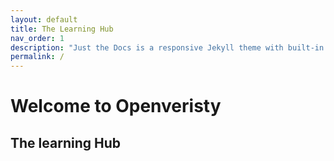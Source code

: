 ```yaml
---
layout: default
title: The Learning Hub
nav_order: 1
description: "Just the Docs is a responsive Jekyll theme with built-in search that is easily customizable and hosted on GitHub Pages."
permalink: /
---
```


# Welcome to Openveristy 
## The learning Hub


